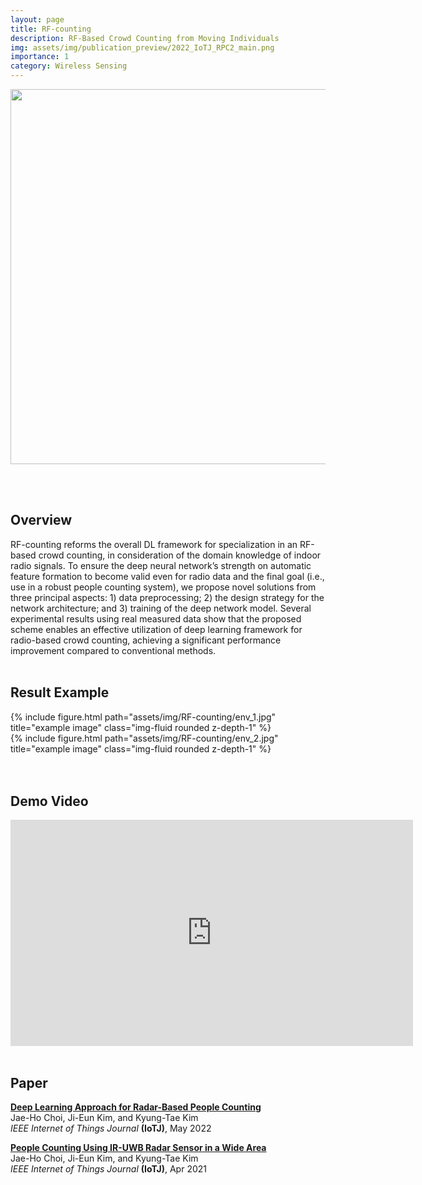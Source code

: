 ```yaml
---
layout: page
title: RF-counting
description: RF-Based Crowd Counting from Moving Individuals
img: assets/img/publication_preview/2022_IoTJ_RPC2_main.png
importance: 1
category: Wireless Sensing
---
```

<p align="center"><img src="https://jhchoi93.github.io/assets/img/publication_preview/2020_RadarConf_overall.png" width="600px"/></p>
<br><br>

## Overview
RF-counting reforms the overall DL framework for specialization in an RF-based crowd counting, in consideration of the domain knowledge of indoor radio signals. To ensure the deep neural network’s strength on automatic feature formation to become valid even for radio data and the final goal (i.e., use in a robust people counting system), we propose novel solutions from three principal aspects: 1) data preprocessing; 2) the design strategy for the network architecture; and 3) training of the deep network model. Several experimental results using real measured data show that the proposed scheme enables an effective utilization of deep learning framework for radio-based crowd counting, achieving a significant performance improvement compared to conventional methods.
<br><br>

## Result Example
<div class="row">
    <div class="col-sm mt-3 mt-md-0">
        {% include figure.html path="assets/img/RF-counting/env_1.jpg" title="example image" class="img-fluid rounded z-depth-1" %}
    </div>
    <div class="col-sm mt-3 mt-md-0">
        {% include figure.html path="assets/img/RF-counting/env_2.jpg" title="example image" class="img-fluid rounded z-depth-1" %}
    </div>
</div>
<br><br>

## Demo Video
<iframe width="644" height="362" src="https://www.youtube.com/embed/SRfiu0eAav8" title="Radar-based people counting" frameborder="0" allow="accelerometer; autoplay; clipboard-write; encrypted-media; gyroscope; picture-in-picture" allowfullscreen></iframe>
<br><br>

## Paper
[**Deep Learning Approach for Radar-Based People Counting**](https://jhchoi93.github.io/assets/pdf/2022_IoTJ_RPC2_main.pdf)  
Jae-Ho Choi, Ji-Eun Kim, and Kyung-Tae Kim  
*IEEE Internet of Things Journal* **(IoTJ)**, May 2022

[**People Counting Using IR-UWB Radar Sensor in a Wide Area**](https://jhchoi93.github.io/assets/pdf/2021_IoTJ_RPC1_main.pdf)  
Jae-Ho Choi, Ji-Eun Kim, and Kyung-Tae Kim  
*IEEE Internet of Things Journal* **(IoTJ)**, Apr 2021